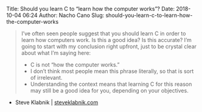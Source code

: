Title: Should you learn C to “learn how the computer works”?
Date: 2018-10-04 06:24
Author: Nacho Cano
Slug: should-you-learn-c-to-learn-how-the-computer-works

> I’ve often seen people suggest that you should learn C in order to learn how
> computers work. Is this a good idea? Is this accurate? I’m going to start
> with my conclusion right upfront, just to be crystal clear about what I’m
> saying here:
> * C is not “how the computer works.”
> * I don’t think most people mean this phrase literally, so that is sort of
>   irrelevant.
> * Understanding the context means that learning C for this reason may still
>   be a good idea for you, depending on your objectives.

- Steve Klabnik | [steveklabnik.com][]

  [steveklabnik.com]: https://words.steveklabnik.com/should-you-learn-c-to-learn-how-the-computer-works
    "Should you learn C to “learn how the computer works”?"
